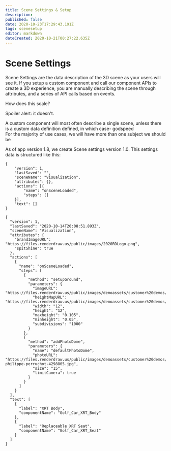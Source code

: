 ```yaml
---
title: Scene Settings & Setup
description: 
published: false
date: 2020-10-23T17:29:43.191Z
tags: scenesetup
editor: markdown
dateCreated: 2020-10-21T00:27:22.635Z
---
```


# Scene Settings

Scene Settings are the data description of the 3D scene as your users will see it. If you setup a custom component and call our component APIs to create a 3D experience, you are manually describing the scene through attributes, and a series of API calls based on events. 

How does this scale? 

Spoiler alert: it doesn't.

A custom component will most often describe a single scene, unless there is a custom data definition defined, in which case- godspeed  
For the majority of use cases, we will have more than one subject we should be 


As of app version 1.8, we create Scene settings version 1.0. This settings data is structured like this:  


```
{
    "version": 1,
    "lastSaved": "",
    "sceneName": "Visualization",
    "attributes": {},
    "actions": [{
        "name": "onSceneLoaded",
        "steps": []
    }],
    "text": []
}
```

```
{
  "version": 1,
  "lastSaved": "2020-10-14T20:08:51.893Z",
  "sceneName": "Visualization",
  "attributes": {
    "brandImageURL": "https://files.renderdraw.us/public/images/2020RDLogo.png",
    "spitShine": true
  },
  "actions": [
    {
      "name": "onSceneLoaded",
      "steps": [
        {
          "method": "setupGround",
          "parameters": {
            "imageURL": "https://files.renderdraw.us/public/images/demoassets/customer%20demos/clubcar/Grass_001_COLOR2.jpg",
            "heightMapURL": "https://files.renderdraw.us/public/images/demoassets/customer%20demos/clubcar/Grass_001_ROUGH.jpg",
            "width": "12",
            "height": "12",
            "maxheight": "0.105",
            "minheight": "0.05",
            "subdivisions": "1000"
          }
        },
        {
          "method": "addPhotoDome",
          "parameters": {
            "name": "defaultPhotoDome",
            "photoURL": "https://files.renderdraw.us/public/images/demoassets/customer%20demos/clubcar/pexels-philippe-perruchot-4298805.jpg",
            "size": "15",
            "limitCamera": true
          }
        }
      ]
    }
  ],
  "text": [
    {
      "label": "XRT Body",
      "componentName": "Golf_Car_XRT_Body"
    },
    {
      "label": "Replaceable XRT Seat",
      "componentName": "Golf_Car_XRT_Seat"
    }
  ]
}
```